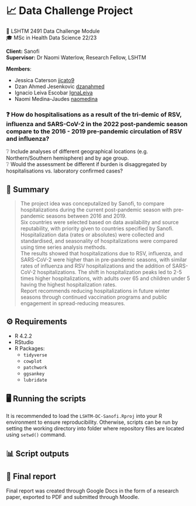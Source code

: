 # :chart_with_upwards_trend: Data Challenge Project 

:bookmark: LSHTM 2491 Data Challenge Module  
:mortar_board: MSc in Health Data Science 22/23

**Client:** Sanofi\
**Supervisor:** Dr Naomi Waterlow, Research Fellow, LSHTM

**Members**:
- Jessica Caterson [jjcato9](https://github.com/jjcato9)
- Dzan Ahmed Jesenkovic [dzanahmed](https://github.com/dzanahmed)
- Ignacio Leiva Escobar [IgnaLeiva](https://github.com/IgnaLeiva)
- Naomi Medina-Jaudes [naomedina](https://github.com/naomedina)
&nbsp;<br>
### :question: How do hospitalisations as a result of the tri-demic of RSV, influenza and SARS-CoV-2 in the 2022 post-pandemic season compare to the 2016 - 2019 pre-pandemic circulation of RSV and influenza?
:grey_question: Include analyses of different geographical locations (e.g. Northern/Southern hemisphere) and by age group.  
:grey_question: Would the assessment be different if burden is disaggregated by hospitalisations vs. laboratory confirmed cases? 

## :page_with_curl: Summary 
> The project idea was conceputalized by Sanofi, to compare hospitalizations during the current post-pandemic season with pre-pandemic seasons between 2016 and 2019.   
> Six countries were selected based on data availability and source reputability, with priority given to countries specified by Sanofi. Hospitalization data (rates or absolutes) were collected and standardised, and seasonality of hospitalizations were compared using time series analysis methods.   
> The results showed that hospitalizations due to RSV, influenza, and SARS-CoV-2 were higher than in pre-pandemic seasons, with similar rates of influenza and RSV hospitalizations and the addition of SARS-CoV-2 hospitalizations. The shift in hospitalization peaks led to 2-5 times higher hospitalizations, with adults over 65 and children under 5 having the highest hospitalization rates.   
> Report recommends reducing hospitalizations in future winter seasons through continued vaccination programs and public engagement in spread-reducing measures.   

## :gear: Requirements

- R 4.2.2 
- RStudio
- R Packages:
  - `tidyverse`
  - `cowplot`
  - `patchwork`
  - `ggsankey`
  - `lubridate`

## :desktop_computer: Running the scripts

It is recommended to load the `LSHTM-DC-Sanofi.Rproj` into your R environment to ensure reproducibility.
Otherwise, scripts can be run by setting the working directory into folder where repository files are located using `setwd()` command.

## :bar_chart: Script outputs

## :memo: Final report
Final report was created through Google Docs in the form of a research paper, exported to PDF and submitted through Moodle.
